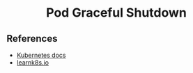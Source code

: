 # <center>Pod Graceful Shutdown

## References
* [Kubernetes docs](https://kubernetes.io/docs/concepts/workloads/pods/pod-lifecycle/#pod-termination)
* [learnk8s.io](https://learnk8s.io/graceful-shutdown)
